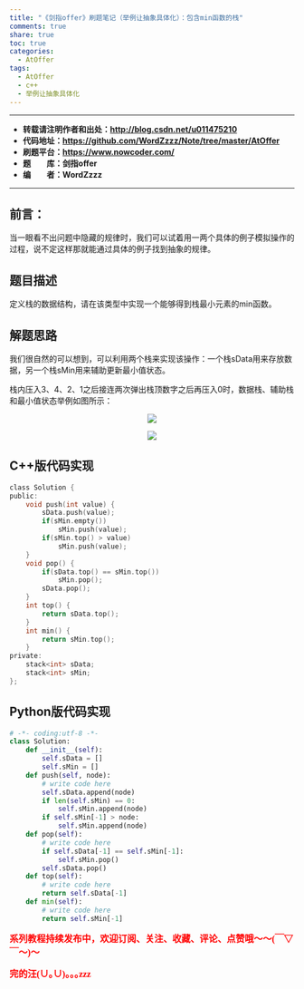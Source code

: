 ```yaml
---
title: "《剑指offer》刷题笔记（举例让抽象具体化）：包含min函数的栈"
comments: true
share: true
toc: true
categories:
  - AtOffer
tags:
  - AtOffer
  - c++
  - 举例让抽象具体化
---
```


----------

- **转载请注明作者和出处：http://blog.csdn.net/u011475210**
- **代码地址：https://github.com/WordZzzz/Note/tree/master/AtOffer**
- **刷题平台：https://www.nowcoder.com/**
- **题&emsp;&emsp;库：剑指offer**
- **编&emsp;&emsp;者：WordZzzz**

----------

## 前言：

当一眼看不出问题中隐藏的规律时，我们可以试着用一两个具体的例子模拟操作的过程，说不定这样那就能通过具体的例子找到抽象的规律。

## 题目描述

定义栈的数据结构，请在该类型中实现一个能够得到栈最小元素的min函数。

## 解题思路

我们很自然的可以想到，可以利用两个栈来实现该操作：一个栈sData用来存放数据，另一个栈sMin用来辅助更新最小值状态。

栈内压入3、4、2、1之后接连两次弹出栈顶数字之后再压入0时，数据栈、辅助栈和最小值状态举例如图所示：

<p></p>
<div align=center><img src="http://img.blog.csdn.net/20171021102238518?watermark/2/text/aHR0cDovL2Jsb2cuY3Nkbi5uZXQvdTAxMTQ3NTIxMA==/font/5a6L5L2T/fontsize/400/fill/I0JBQkFCMA==/dissolve/70/gravity/SouthEast"/></div>
<p></p>

<p></p>
<div align=center><img src="http://img.blog.csdn.net/20171021102303045?watermark/2/text/aHR0cDovL2Jsb2cuY3Nkbi5uZXQvdTAxMTQ3NTIxMA==/font/5a6L5L2T/fontsize/400/fill/I0JBQkFCMA==/dissolve/70/gravity/SouthEast"/></div>
<p></p>

## C++版代码实现

```c
class Solution {
public:
    void push(int value) {
        sData.push(value);
        if(sMin.empty())
            sMin.push(value);
        if(sMin.top() > value)
            sMin.push(value);
    }
    void pop() {
        if(sData.top() == sMin.top())
            sMin.pop();
        sData.pop();
    }
    int top() {
        return sData.top();
    }
    int min() {
        return sMin.top();
    }
private:
    stack<int> sData;
    stack<int> sMin;
};
```

## Python版代码实现

```python
# -*- coding:utf-8 -*-
class Solution:
    def __init__(self):
        self.sData = []
        self.sMin = []
    def push(self, node):
        # write code here
        self.sData.append(node)
        if len(self.sMin) == 0:
            self.sMin.append(node)
        if self.sMin[-1] > node:
            self.sMin.append(node)
    def pop(self):
        # write code here
        if self.sData[-1] == self.sMin[-1]:
            self.sMin.pop()
        self.sData.pop()
    def top(self):
        # write code here
        return self.sData[-1]
    def min(self):
        # write code here
        return self.sMin[-1]
```

**<font color="red" size=3 face="仿宋">系列教程持续发布中，欢迎订阅、关注、收藏、评论、点赞哦～～(￣▽￣～)～</font>**

**<font color="red" size=3 face="仿宋">完的汪(∪｡∪)｡｡｡zzz</font>**